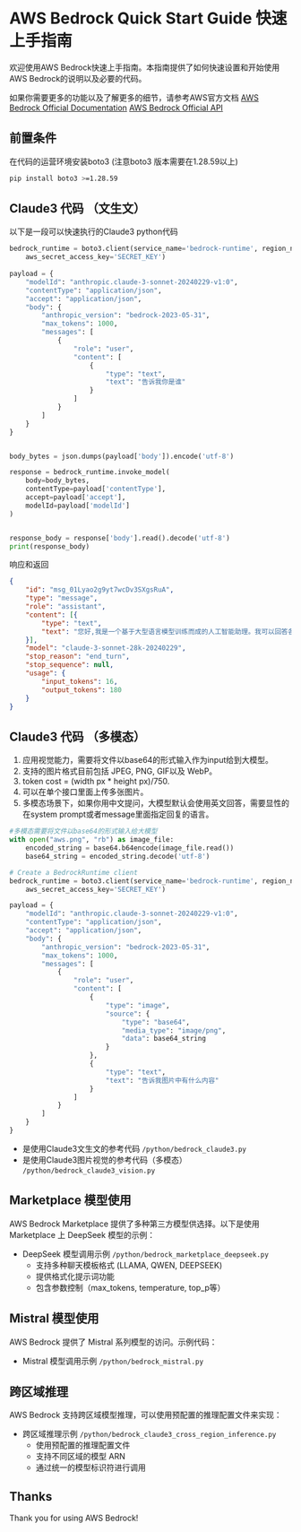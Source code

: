 # AWS Bedrock Quick Start Guide 快速上手指南
欢迎使用AWS Bedrock快速上手指南。本指南提供了如何快速设置和开始使用AWS Bedrock的说明以及必要的代码。

如果你需要更多的功能以及了解更多的细节，请参考AWS官方文档
[AWS Bedrock Official Documentation](https://docs.aws.amazon.com/bedrock/latest/userguide/what-is-bedrock.html)
[AWS Bedrock Official API](https://docs.aws.amazon.com/zh_cn/bedrock/latest/userguide/model-parameters-anthropic-claude-messages.html)


## 前置条件
在代码的运营环境安装boto3 (注意boto3 版本需要在1.28.59以上)
``` bash
pip install boto3 >=1.28.59
```

## Claude3 代码 （文生文）
以下是一段可以快速执行的Claude3 python代码
``` python
bedrock_runtime = boto3.client(service_name='bedrock-runtime', region_name='us-east-1', aws_access_key_id='ACCESS_KEY',
    aws_secret_access_key='SECRET_KEY')
    
payload = {
    "modelId": "anthropic.claude-3-sonnet-20240229-v1:0",
    "contentType": "application/json",
    "accept": "application/json",
    "body": {
        "anthropic_version": "bedrock-2023-05-31",
        "max_tokens": 1000,
        "messages": [
            {
                "role": "user",
                "content": [
                    {
                        "type": "text",
                        "text": "告诉我你是谁"
                    }
                ]
            }
        ]
    }
}


body_bytes = json.dumps(payload['body']).encode('utf-8')

response = bedrock_runtime.invoke_model(
    body=body_bytes,
    contentType=payload['contentType'],
    accept=payload['accept'],
    modelId=payload['modelId']
)


response_body = response['body'].read().decode('utf-8')
print(response_body)

```
响应和返回 
``` json
{
	"id": "msg_01Lyao2g9yt7wcDv3SXgsRuA",
	"type": "message",
	"role": "assistant",
	"content": [{
		"type": "text",
		"text": "您好,我是一个基于大型语言模型训练而成的人工智能助理。我可以回答各种问题,并协助完成诸如写作、分析、编程等多项任务。我虽然是由机器学习算法创建,但会努力以理性、客观和有益的方式回应您,并尽量避免出现有偏差或不当的言行。我没有真正的身份,只是一个旨在帮助和服务人类的工具。很高兴能与您交流,希望我们的对话会让您获得一些有价值的信息或帮助。"
	}],
	"model": "claude-3-sonnet-28k-20240229",
	"stop_reason": "end_turn",
	"stop_sequence": null,
	"usage": {
		"input_tokens": 16,
		"output_tokens": 180
	}
}
```

## Claude3 代码 （多模态）

1. 应用视觉能力，需要将文件以base64的形式输入作为input给到大模型。
2. 支持的图片格式目前包括  JPEG, PNG, GIF以及 WebP。
3. token cost = (width px * height px)/750.
4. 可以在单个接口里面上传多张图片。
5. 多模态场景下，如果你用中文提问，大模型默认会使用英文回答，需要显性的在system prompt或者message里面指定回复的语言。


``` python
#多模态需要将文件以base64的形式输入给大模型
with open("aws.png", "rb") as image_file:
    encoded_string = base64.b64encode(image_file.read())
    base64_string = encoded_string.decode('utf-8')

# Create a BedrockRuntime client
bedrock_runtime = boto3.client(service_name='bedrock-runtime', region_name='us-east-1', aws_access_key_id='ACCESS_KEY',
    aws_secret_access_key='SECRET_KEY')

payload = {
    "modelId": "anthropic.claude-3-sonnet-20240229-v1:0",
    "contentType": "application/json",
    "accept": "application/json",
    "body": {
        "anthropic_version": "bedrock-2023-05-31",
        "max_tokens": 1000,
        "messages": [
            {
                "role": "user",
                "content": [
                    {
                        "type": "image",
                        "source": {
                            "type": "base64",
                            "media_type": "image/png",
                            "data": base64_string
                        }
                    },
                    {
                        "type": "text",
                        "text": "告诉我图片中有什么内容"
                    }
                ]
            }
        ]
    }
}


```

* 是使用Claude3文生文的参考代码 `/python/bedrock_claude3.py`
* 是使用Claude3图片视觉的参考代码（多模态）  `/python/bedrock_claude3_vision.py`


## Marketplace 模型使用
AWS Bedrock Marketplace 提供了多种第三方模型供选择。以下是使用 Marketplace 上 DeepSeek 模型的示例：

* DeepSeek 模型调用示例 `/python/bedrock_marketplace_deepseek.py`
  - 支持多种聊天模板格式 (LLAMA, QWEN, DEEPSEEK)
  - 提供格式化提示词功能
  - 包含参数控制（max_tokens, temperature, top_p等）

## Mistral 模型使用
AWS Bedrock 提供了 Mistral 系列模型的访问。示例代码：

* Mistral 模型调用示例 `/python/bedrock_mistral.py`

## 跨区域推理
AWS Bedrock 支持跨区域模型推理，可以使用预配置的推理配置文件来实现：

* 跨区域推理示例 `/python/bedrock_claude3_cross_region_inference.py`
  - 使用预配置的推理配置文件
  - 支持不同区域的模型 ARN
  - 通过统一的模型标识符进行调用

## Thanks
Thank you for using AWS Bedrock!
